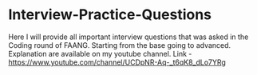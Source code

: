 # Interview-Practice-Questions
Here I will provide all important interview questions that was asked in the Coding round of FAANG. Starting from the base going to advanced. Explanation are available on my youtube channel.
Link - https://www.youtube.com/channel/UCDpNR-Aq-_t6qK8_dLo7YRg
